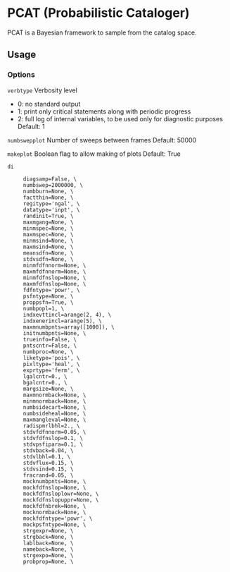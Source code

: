 # PCAT (Probabilistic Cataloger)

PCAT is a Bayesian framework to sample from the catalog space. 

## Usage

### Options
`verbtype`
Verbosity level
- 0: no standard output
- 1: print only critical statements along with periodic progress
- 2: full log of internal variables, to be used only for diagnostic purposes
Default: 1

`numbswepplot`
Number of sweeps between frames
Default: 50000

`makeplot`
Boolean flag to allow making of plots
Default: True

`di`


         diagsamp=False, \
         numbswep=2000000, \
         numbburn=None, \
         factthin=None, \
         regitype='ngal', \
         datatype='inpt', \
         randinit=True, \
         maxmgang=None, \
         minmspec=None, \
         maxmspec=None, \
         minmsind=None, \
         maxmsind=None, \
         meansdfn=None, \
         stdvsdfn=None, \
         minmfdfnnorm=None, \
         maxmfdfnnorm=None, \
         minmfdfnslop=None, \
         maxmfdfnslop=None, \
         fdfntype='powr', \
         psfntype=None, \
         proppsfn=True, \
         numbpopl=1, \
         indxevttincl=arange(2, 4), \
         indxenerincl=arange(5), \
         maxmnumbpnts=array([1000]), \
         initnumbpnts=None, \
         trueinfo=False, \
         pntscntr=False, \
         numbproc=None, \
         liketype='pois', \
         pixltype='heal', \
         exprtype='ferm', \
         lgalcntr=0., \
         bgalcntr=0., \
         margsize=None, \
         maxmnormback=None, \
         minmnormback=None, \
         numbsidecart=None, \
         numbsideheal=None, \
         maxmangleval=None, \
         radispmrlbhl=2., \
         stdvfdfnnorm=0.05, \
         stdvfdfnslop=0.1, \
         stdvpsfipara=0.1, \
         stdvback=0.04, \
         stdvlbhl=0.1, \
         stdvflux=0.15, \
         stdvsind=0.15, \
         fracrand=0.05, \
         mocknumbpnts=None, \
         mockfdfnslop=None, \
         mockfdfnsloplowr=None, \
         mockfdfnslopuppr=None, \
         mockfdfnbrek=None, \
         mocknormback=None, \
         mockfdfntype='powr', \
         mockpsfntype=None, \
         strgexpr=None, \
         strgback=None, \
         lablback=None, \
         nameback=None, \
         strgexpo=None, \
         probprop=None, \

